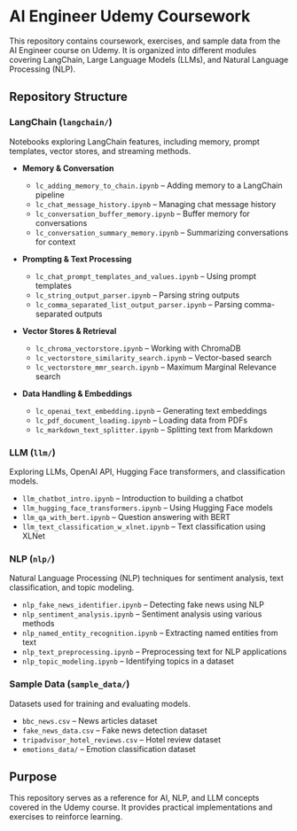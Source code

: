 # AI Engineer Udemy Coursework

This repository contains coursework, exercises, and sample data from the AI Engineer course on Udemy. It is organized into different modules covering LangChain, Large Language Models (LLMs), and Natural Language Processing (NLP).

## Repository Structure

### LangChain (`langchain/`)
Notebooks exploring LangChain features, including memory, prompt templates, vector stores, and streaming methods.

- **Memory & Conversation**  
  - `lc_adding_memory_to_chain.ipynb` – Adding memory to a LangChain pipeline  
  - `lc_chat_message_history.ipynb` – Managing chat message history  
  - `lc_conversation_buffer_memory.ipynb` – Buffer memory for conversations  
  - `lc_conversation_summary_memory.ipynb` – Summarizing conversations for context  

- **Prompting & Text Processing**  
  - `lc_chat_prompt_templates_and_values.ipynb` – Using prompt templates  
  - `lc_string_output_parser.ipynb` – Parsing string outputs  
  - `lc_comma_separated_list_output_parser.ipynb` – Parsing comma-separated outputs  

- **Vector Stores & Retrieval**  
  - `lc_chroma_vectorstore.ipynb` – Working with ChromaDB  
  - `lc_vectorstore_similarity_search.ipynb` – Vector-based search  
  - `lc_vectorstore_mmr_search.ipynb` – Maximum Marginal Relevance search  

- **Data Handling & Embeddings**  
  - `lc_openai_text_embedding.ipynb` – Generating text embeddings  
  - `lc_pdf_document_loading.ipynb` – Loading data from PDFs  
  - `lc_markdown_text_splitter.ipynb` – Splitting text from Markdown  

### LLM (`llm/`)
Exploring LLMs, OpenAI API, Hugging Face transformers, and classification models.

- `llm_chatbot_intro.ipynb` – Introduction to building a chatbot  
- `llm_hugging_face_transformers.ipynb` – Using Hugging Face models  
- `llm_qa_with_bert.ipynb` – Question answering with BERT  
- `llm_text_classification_w_xlnet.ipynb` – Text classification using XLNet  

### NLP (`nlp/`)
Natural Language Processing (NLP) techniques for sentiment analysis, text classification, and topic modeling.

- `nlp_fake_news_identifier.ipynb` – Detecting fake news using NLP  
- `nlp_sentiment_analysis.ipynb` – Sentiment analysis using various methods  
- `nlp_named_entity_recognition.ipynb` – Extracting named entities from text  
- `nlp_text_preprocessing.ipynb` – Preprocessing text for NLP applications  
- `nlp_topic_modeling.ipynb` – Identifying topics in a dataset  

### Sample Data (`sample_data/`)
Datasets used for training and evaluating models.

- `bbc_news.csv` – News articles dataset  
- `fake_news_data.csv` – Fake news detection dataset  
- `tripadvisor_hotel_reviews.csv` – Hotel review dataset  
- `emotions_data/` – Emotion classification dataset  

## Purpose
This repository serves as a reference for AI, NLP, and LLM concepts covered in the Udemy course. It provides practical implementations and exercises to reinforce learning.

